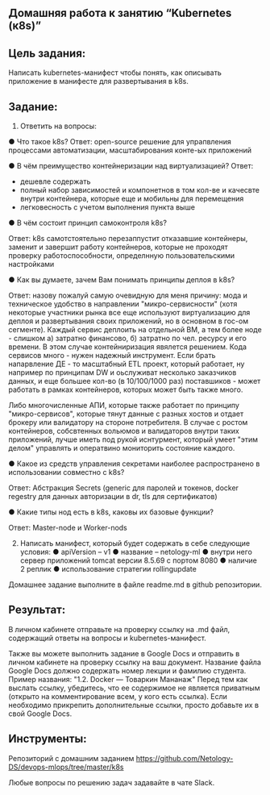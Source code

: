 ## Домашняя работа к занятию “Kubernetes (к8s)”
## **Цель задания**: 

Написать kubernetes-манифест чтобы понять, как описывать приложение в манифесте для развертывания в k8s.

## **Задание**:

1.	Ответить на вопросы:

●	Что такое k8s?
Ответ: open-source решение для упрапвления процессами автоматизации, масштабирования конте-ых приложений

●	В чём преимущество контейнеризации над виртуализацией?
Ответ: 
  - дешевле содержать
  - полный набор зависимостей и компонетнов в том кол-ве и качесвте внутри контейнера, которые еще и мобильны для перемещения
  - легковесность с учетом выполнения пункта выше 

●	В чём состоит принцип самоконтроля k8s?

Ответ: k8s самотстоятельно перезаппустит отказавшие контейнеры, заменит
и завершит работу контейнеров, которые не проходят
проверку работоспособности, определнную пользовательскими настройками

●	Как вы думаете, зачем Вам понимать принципы деплоя в k8s?

Ответ: назову пожалуй самую очевидную для меня причину: мода и техническое удобство в направлении "микро-сервисности" (хотя некоторые участники рынка все еще используют виртуализацию для деплоя и развертывания своих приложений, но в основном в гос-ом сегменте). 
Каждый сервис деплоить на отдельной ВМ, а тем более ноде - слишком а) затратно финансово, б) затратно по чел. ресурсу и его времени. В этом случае контейниризация явялется решением. Кода сервисов много - нужен надежный инструмент.
Если брать напарвление ДЕ - то масштабный ETL проект, который работает, ну например по принципам DW и оьслуживат несколько заказчиков данных, и еще большее кол-во (в 10/100/1000 раз) поставшиков - может работать в рамках контейнеров, которых может быть также много.

Либо многочисленные АПИ, которые также работает по принципу "микро-сервисов", которые тянут данные с разных хостов и отдает брокеру или валидатору на стороне потребителя. 
В случае с ростом контейнеров, собсвтенных вольюмов и валидаторов внутри таких приложений, лучше иметь под рукой иснтурмент, который умеет "этим делом" управлять и оператвино мониторить состояние каждого.

●	Какое из средств управления секретами наиболее распространено в использовании совместно с k8s?

Ответ: Абстракция Secrets (generic для паролей и токенов,
docker regestry для данных авторизации в dr, tls для сертификатов)

●	Какие типы нод есть в k8s, каковы их базовые функции?

Ответ: Master-node и Worker-nods

2.   Написать манифест, который будет содержать в себе следующие условия:
●	apiVersion – v1
●	название – netology-ml
●	внутри него сервер приложений tomcat версии 8.5.69 с портом 8080
●	наличие 2 реплик
●	использование стратегии rollingupdate

Домашнее задание выполните в файле readme.md в github репозитории.

## **Результат**:  
В личном кабинете отправьте на проверку ссылку на .md файл, содержащий ответы на вопросы и kubernetes-манифест.

Также вы можете выполнить задание в Google Docs и отправить в личном кабинете на проверку ссылку на ваш документ. Название файла Google Docs должно содержать номер лекции и фамилию студента. Пример названия: "1.2. Docker — Товаркин Мананаж" Перед тем как выслать ссылку, убедитесь, что ее содержимое не является приватным (открыто на комментирование всем, у кого есть ссылка). Если необходимо прикрепить дополнительные ссылки, просто добавьте их в свой Google Docs.

## **Инструменты**: 

Репозиторий с домашним заданием https://github.com/Netology-DS/devops-mlops/tree/master/k8s   

Любые вопросы по решению задач задавайте в чате Slack.
